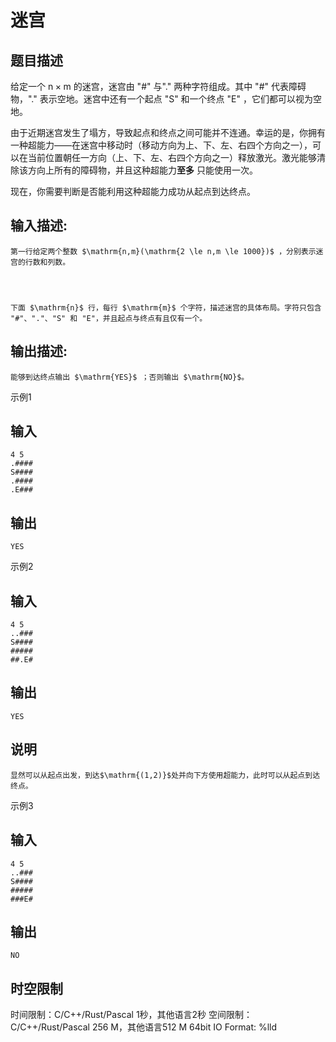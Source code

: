 # 迷宫

## 题目描述

给定一个 $\mathrm{n \times m}$ 的迷宫，迷宫由 "#" 与"." 两种字符组成。其中 "#" 代表障碍物，"." 表示空地。迷宫中还有一个起点 "S" 和一个终点 "E" ，它们都可以视为空地。 

  


由于近期迷宫发生了塌方，导致起点和终点之间可能并不连通。幸运的是，你拥有一种超能力——在迷宫中移动时（移动方向为上、下、左、右四个方向之一），可以在当前位置朝任一方向（上、下、左、右四个方向之一）释放激光。激光能够清除该方向上所有的障碍物，并且这种超能力**至多** 只能使用一次。 

  


现在，你需要判断是否能利用这种超能力成功从起点到达终点。

## 输入描述:
    
    
    第一行给定两个整数 $\mathrm{n,m}(\mathrm{2 \le n,m \le 1000})$ ，分别表示迷宫的行数和列数。
    
      
    
    
    下面 $\mathrm{n}$ 行，每行 $\mathrm{m}$ 个字符，描述迷宫的具体布局。字符只包含 "#"、"."、"S" 和 "E"，并且起点与终点有且仅有一个。

## 输出描述:
    
    
    能够到达终点输出 $\mathrm{YES}$ ；否则输出 $\mathrm{NO}$。

示例1 

## 输入
    
    
    4 5
    .####
    S####
    .####
    .E###

## 输出
    
    
    YES

示例2 

## 输入
    
    
    4 5
    ..###
    S####
    #####
    ##.E#

## 输出
    
    
    YES

## 说明
    
    
    显然可以从起点出发，到达$\mathrm{(1,2)}$处并向下方使用超能力，此时可以从起点到达终点。

示例3 

## 输入
    
    
    4 5
    ..###
    S####
    #####
    ###E#

## 输出
    
    
    NO


## 时空限制

时间限制：C/C++/Rust/Pascal 1秒，其他语言2秒
空间限制：C/C++/Rust/Pascal 256 M，其他语言512 M
64bit IO Format: %lld